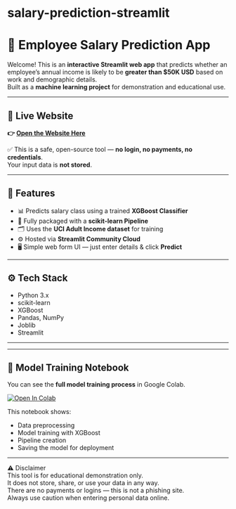# salary-prediction-streamlit
# 🧮 Employee Salary Prediction App

Welcome! This is an **interactive Streamlit web app** that predicts whether an employee’s annual income is likely to be **greater than \$50K USD** based on work and demographic details.  
Built as a **machine learning project** for demonstration and educational use.

---

## 🚀 Live Website
**👉 [Open the Website Here](https://salary-prediction-app-7kkqdzynpzipkyelkbin34.streamlit.app/)**

✅ This is a safe, open-source tool — **no login, no payments, no credentials**.  
Your input data is **not stored**.

---

## 📌 Features

- 📊 Predicts salary class using a trained **XGBoost Classifier**
- 🔗 Fully packaged with a **scikit-learn Pipeline**
- 🗂️ Uses the **UCI Adult Income dataset** for training
- ⚙️ Hosted via **Streamlit Community Cloud**
- 🖥️ Simple web form UI — just enter details & click **Predict**

---

## ⚙️ Tech Stack

- Python 3.x
- scikit-learn
- XGBoost
- Pandas, NumPy
- Joblib
- Streamlit

---
---

## 📓 Model Training Notebook

You can see the **full model training process** in Google Colab.

[![Open In Colab](https://colab.research.google.com/assets/colab-badge.svg)](
https://colab.research.google.com/drive/1Nk6qB167kYviq9WLv3SBYJzOaIl6dsfi)

This notebook shows:
- Data preprocessing
- Model training with XGBoost
- Pipeline creation
- Saving the model for deployment

----

⚠️ Disclaimer  
This tool is for educational demonstration only.  
It does not store, share, or use your data in any way.  
There are no payments or logins — this is not a phishing site.  
Always use caution when entering personal data online.



